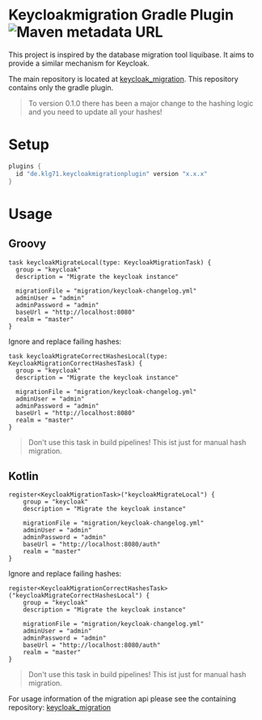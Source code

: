 # Keycloakmigration Gradle Plugin ![Maven metadata URL](https://img.shields.io/maven-metadata/v/https/plugins.gradle.org/m2/de/klg71/keycloakmigrationplugin/maven-metadata.xml.svg?label=gradle)
This project is inspired by the database migration tool liquibase.
It aims to provide a similar mechanism for Keycloak.


The main repository is located at [keycloak_migration](https://github.com/klg71/keycloakmigration). This repository contains only the gradle plugin.

> To version 0.1.0 there has been a major change to the hashing logic and you need to update all your hashes! 
>
# Setup

```gradle
plugins {
  id "de.klg71.keycloakmigrationplugin" version "x.x.x"
}
```

# Usage
## Groovy

    task keycloakMigrateLocal(type: KeycloakMigrationTask) {
      group = "keycloak"
      description = "Migrate the keycloak instance"

      migrationFile = "migration/keycloak-changelog.yml"
      adminUser = "admin"
      adminPassword = "admin"
      baseUrl = "http://localhost:8080"
      realm = "master"
    }
    
Ignore and replace failing hashes:

    task keycloakMigrateCorrectHashesLocal(type: KeycloakMigrationCorrectHashesTask) {
      group = "keycloak"
      description = "Migrate the keycloak instance"

      migrationFile = "migration/keycloak-changelog.yml"
      adminUser = "admin"
      adminPassword = "admin"
      baseUrl = "http://localhost:8080"
      realm = "master"
    }

> Don't use this task in build pipelines! This ist just for manual hash migration.


## Kotlin

    register<KeycloakMigrationTask>("keycloakMigrateLocal") {
        group = "keycloak"
        description = "Migrate the keycloak instance"

        migrationFile = "migration/keycloak-changelog.yml"
        adminUser = "admin"
        adminPassword = "admin"
        baseUrl = "http://localhost:8080/auth"
        realm = "master"
    }
    
Ignore and replace failing hashes:

    register<KeycloakMigrationCorrectHashesTask>("keycloakMigrateCorrectHashesLocal") {
        group = "keycloak"
        description = "Migrate the keycloak instance"

        migrationFile = "migration/keycloak-changelog.yml"
        adminUser = "admin"
        adminPassword = "admin"
        baseUrl = "http://localhost:8080/auth"
        realm = "master"
    }
> Don't use this task in build pipelines! This ist just for manual hash migration.

    
For usage information of the migration api please see the containing repository:  [keycloak_migration](https://github.com/klg71/keycloakmigration)

